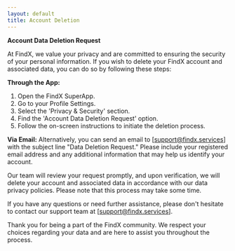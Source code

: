 ```yaml
---
layout: default
title: Account Deletion
---
```


**Account Data Deletion Request**

At FindX, we value your privacy and are committed to ensuring the security of your personal information. If you wish to delete your FindX account and associated data, you can do so by following these steps:

**Through the App:**
1. Open the FindX SuperApp.
2. Go to your Profile Settings.
3. Select the 'Privacy & Security' section.
4. Find the 'Account Data Deletion Request' option.
5. Follow the on-screen instructions to initiate the deletion process.

**Via Email:**
Alternatively, you can send an email to [support@findx.services] with the subject line "Data Deletion Request." Please include your registered email address and any additional information that may help us identify your account.

Our team will review your request promptly, and upon verification, we will delete your account and associated data in accordance with our data privacy policies. Please note that this process may take some time.

If you have any questions or need further assistance, please don't hesitate to contact our support team at [support@findx.services].

Thank you for being a part of the FindX community. We respect your choices regarding your data and are here to assist you throughout the process.
